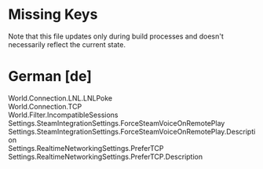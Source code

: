 # Missing Keys
Note that this file updates only during build processes and doesn't necessarily reflect the current state.

# German [de]
World.Connection.LNL.LNLPoke  
World.Connection.TCP  
World.Filter.IncompatibleSessions  
Settings.SteamIntegrationSettings.ForceSteamVoiceOnRemotePlay  
Settings.SteamIntegrationSettings.ForceSteamVoiceOnRemotePlay.Description  
Settings.RealtimeNetworkingSettings.PreferTCP  
Settings.RealtimeNetworkingSettings.PreferTCP.Description  

